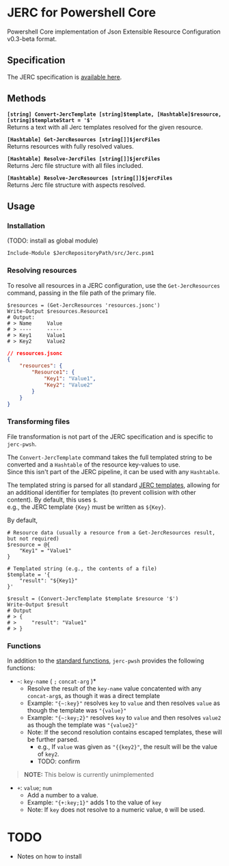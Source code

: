# JERC for Powershell Core
Powershell Core implementation of Json Extensible Resource Configuration v0.3-beta format.

## Specification
The JERC specification is [available here](jerc-spec/spec.md).

## Methods
**`[string] Convert-JercTemplate [string]$template, [Hashtable]$resource, [string]$templateStart = '$'`**  
Returns a text with all Jerc templates resolved for the given resource.

**`[Hashtable] Get-JercResources [string[]]$jercFiles`**  
Returns resources with fully resolved values.

**`[Hashtable] Resolve-JercFiles [string[]]$jercFiles`**  
Returns Jerc file structure with all files included.

**`[Hashtable] Resolve-JercResources [string[]]$jercFiles`**  
Returns Jerc file structure with aspects resolved.

## Usage
### Installation
(TODO: install as global module)
```pwsh
Include-Module $JercRepositoryPath/src/Jerc.psm1
```

### Resolving resources
To resolve all resources in a JERC configuration, use the `Get-JercResources` command, passing in the file path of the primary file.

```pwsh
$resources = (Get-JercResources 'resources.jsonc')
Write-Output $resources.Resource1
# Output:
# > Name     Value
# > ----     -----
# > Key1     Value1
# > Key2     Value2
```
```json
// resources.jsonc
{
    "resources": {
        "Resource1": {
            "Key1": "Value1",
            "Key2": "Value2"
        }
    }
}
```

### Transforming files
File transformation is not part of the JERC specification and is specific to `jerc-pwsh`.

The `Convert-JercTemplate` command takes the full templated string to be converted and a `Hashtable` of the resource key-values to use.  
Since this isn't part of the JERC pipeline, it can be used with any `Hashtable`.

The templated string is parsed for all standard [JERC templates](jerc-spec/templates.md), allowing for an additional identifier for templates (to prevent collision with other content). By default, this uses `$`.  
e.g., the JERC template `{Key}` must be written as `${Key}`.

By default, 

```pwsh
# Resource data (usually a resource from a Get-JercResources result, but not required)
$resource = @{
    "Key1" = "Value1"
}

# Templated string (e.g., the contents of a file)
$template = '{
    "result": "${Key1}"
}'

$result = (Convert-JercTemplate $template $resource '$')
Write-Output $result
# Output
# > {
# >     "result": "Value1"
# > }
```

### Functions
In addition to the [standard functions](jerc-spec/templates.md#functions), `jerc-pwsh` provides the following functions:

* `~`: `key-name` ( `;` `concat-arg` )*
  * Resolve the result of the `key-name` value concatented with any `concat-arg`s, as though it was a direct template
  * Example: `"{~:key}"` resolves `key` to `value` and then resolves `value` as though the template was `"{value}"`
  * Example: `"{~:key;2}"` resolves `key` to `value` and then resolves `value2` as though the template was `"{value2}"`
  * Note: If the second resolution contains escaped templates, these will be further parsed.
    * e.g., If `value` was given as `"{{key2}"`, the result will be the value of `key2`.
    * TODO: confirm

> **NOTE:** This below is currently unimplemented

* `+`: `value`; `num`
  * Add a number to a value.
  * Example: `"{+:key;1}"` adds 1 to the value of `key`
  * Note: If `key` does not resolve to a numeric value, `0` will be used.

# TODO
* Notes on how to install